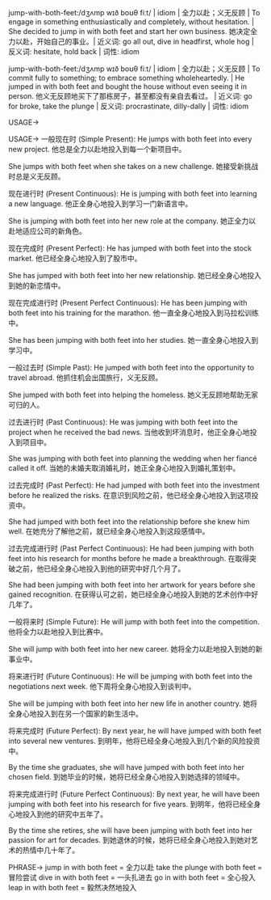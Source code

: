 jump-with-both-feet:/dʒʌmp wɪð boʊθ fiːt/ | idiom | 全力以赴；义无反顾 | To engage in something enthusiastically and completely, without hesitation. |  She decided to jump in with both feet and start her own business. 她决定全力以赴，开始自己的事业。| 近义词: go all out, dive in headfirst, whole hog | 反义词: hesitate, hold back | 词性: idiom

jump-with-both-feet:/dʒʌmp wɪð boʊθ fiːt/ | idiom |  全力以赴；义无反顾 | To commit fully to something; to embrace something wholeheartedly. | He jumped in with both feet and bought the house without even seeing it in person. 他义无反顾地买下了那栋房子，甚至都没有亲自去看过。 | 近义词: go for broke, take the plunge | 反义词:  procrastinate,  dilly-dally | 词性: idiom


USAGE->

USAGE->
一般现在时 (Simple Present):
He jumps with both feet into every new project.  他总是全力以赴地投入到每一个新项目中。

She jumps with both feet when she takes on a new challenge.  她接受新挑战时总是义无反顾。


现在进行时 (Present Continuous):
He is jumping with both feet into learning a new language. 他正全身心地投入到学习一门新语言中。

She is jumping with both feet into her new role at the company. 她正全力以赴地适应公司的新角色。


现在完成时 (Present Perfect):
He has jumped with both feet into the stock market. 他已经全身心地投入到了股市中。

She has jumped with both feet into her new relationship. 她已经全身心地投入到她的新恋情中。


现在完成进行时 (Present Perfect Continuous):
He has been jumping with both feet into his training for the marathon. 他一直全身心地投入到马拉松训练中。

She has been jumping with both feet into her studies. 她一直全身心地投入到学习中。


一般过去时 (Simple Past):
He jumped with both feet into the opportunity to travel abroad. 他抓住机会出国旅行，义无反顾。

She jumped with both feet into helping the homeless. 她义无反顾地帮助无家可归的人。


过去进行时 (Past Continuous):
He was jumping with both feet into the project when he received the bad news. 当他收到坏消息时，他正全身心地投入到项目中。

She was jumping with both feet into planning the wedding when her fiancé called it off. 当她的未婚夫取消婚礼时，她正全身心地投入到婚礼策划中。


过去完成时 (Past Perfect):
He had jumped with both feet into the investment before he realized the risks. 在意识到风险之前，他已经全身心地投入到这项投资中。

She had jumped with both feet into the relationship before she knew him well. 在她充分了解他之前，就已经全身心地投入到这段感情中。


过去完成进行时 (Past Perfect Continuous):
He had been jumping with both feet into his research for months before he made a breakthrough. 在取得突破之前，他已经全身心地投入到他的研究中好几个月了。

She had been jumping with both feet into her artwork for years before she gained recognition. 在获得认可之前，她已经全身心地投入到她的艺术创作中好几年了。


一般将来时 (Simple Future):
He will jump with both feet into the competition. 他将全力以赴地投入到比赛中。

She will jump with both feet into her new career. 她将全力以赴地投入到她的新事业中。


将来进行时 (Future Continuous):
He will be jumping with both feet into the negotiations next week. 他下周将全身心地投入到谈判中。

She will be jumping with both feet into her new life in another country. 她将全身心地投入到在另一个国家的新生活中。


将来完成时 (Future Perfect):
By next year, he will have jumped with both feet into several new ventures. 到明年，他将已经全身心地投入到几个新的风险投资中。

By the time she graduates, she will have jumped with both feet into her chosen field. 到她毕业的时候，她将已经全身心地投入到她选择的领域中。


将来完成进行时 (Future Perfect Continuous):
By next year, he will have been jumping with both feet into his research for five years. 到明年，他将已经全身心地投入到他的研究中五年了。

By the time she retires, she will have been jumping with both feet into her passion for art for decades. 到她退休的时候，她将已经全身心地投入到她对艺术的热情中几十年了。



PHRASE->
jump in with both feet = 全力以赴
take the plunge with both feet = 冒险尝试
dive in with both feet =  一头扎进去
go in with both feet = 全心投入
leap in with both feet =  毅然决然地投入
